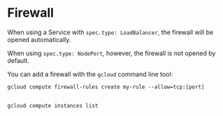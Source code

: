# Firewall

When using a Service with `spec.type: LoadBalancer`, the firewall will be opened automatically. 

When using `spec.type: NodePort`, however, the firewall is not opened by default.

You can add a firewall with the `gcloud` command line tool:

`gcloud compute firewall-rules create my-rule --allow=tcp:[port]`
##

`gcloud compute instances list`
